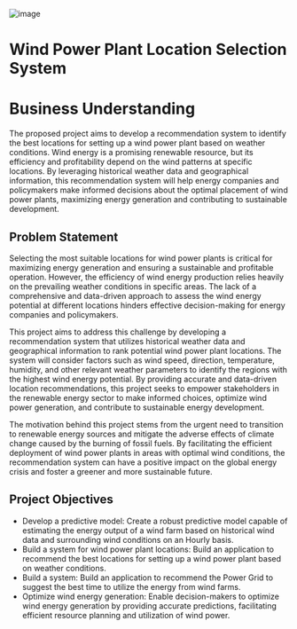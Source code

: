 ![image](https://github.com/Mugangasia/Capstone-Project---Predicting-Best-Location-for-Wind-Energy-in-Kenya/assets/98708792/41e52c59-52d2-4c69-9a7e-a1d4a88cc129)

# Wind Power Plant Location Selection System

# Business Understanding 

The proposed project aims to develop a recommendation system to identify the best locations for setting up a wind power plant based on weather conditions. Wind energy is a promising renewable resource, but its efficiency and profitability depend on the wind patterns at specific locations. By leveraging historical weather data and geographical information, this recommendation system will help energy companies and policymakers make informed decisions about the optimal placement of wind power plants, maximizing energy generation and contributing to sustainable development.

## Problem Statement 
Selecting the most suitable locations for wind power plants is critical for maximizing energy generation and ensuring a sustainable and profitable operation. However, the efficiency of wind energy production relies heavily on the prevailing weather conditions in specific areas. The lack of a comprehensive and data-driven approach to assess the wind energy potential at different locations hinders effective decision-making for energy companies and policymakers.

This project aims to address this challenge by developing a recommendation system that utilizes historical weather data and geographical information to rank potential wind power plant locations. The system will consider factors such as wind speed, direction, temperature, humidity, and other relevant weather parameters to identify the regions with the highest wind energy potential. By providing accurate and data-driven location recommendations, this project seeks to empower stakeholders in the renewable energy sector to make informed choices, optimize wind power generation, and contribute to sustainable energy development.

The motivation behind this project stems from the urgent need to transition to renewable energy sources and mitigate the adverse effects of climate change caused by the burning of fossil fuels. By facilitating the efficient deployment of wind power plants in areas with optimal wind conditions, the recommendation system can have a positive impact on the global energy crisis and foster a greener and more sustainable future.

## Project Objectives 
* Develop a predictive model: Create a robust predictive model capable of estimating the energy output of a wind farm  based on historical wind data and surrounding wind conditions on an Hourly basis.
* Build a system for wind power plant locations: Build an application to recommend the best locations for setting up a wind power plant based on weather conditions.
* Build a system: Build an application to recommend the Power Grid to suggest the best time to utilize the energy from wind farms.
* Optimize wind energy generation: Enable decision-makers to optimize wind energy generation by providing accurate predictions, facilitating efficient resource planning and utilization of wind power.
